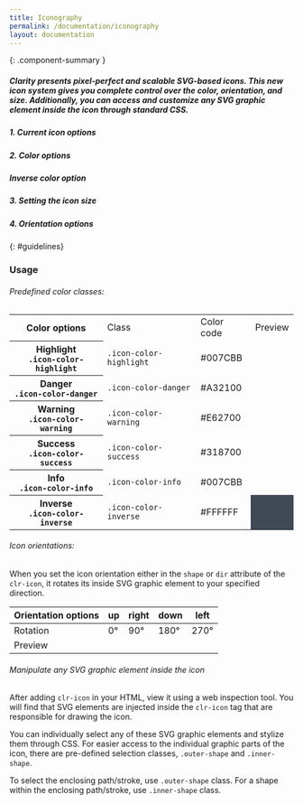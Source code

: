 ```yaml
---
title: Iconography
permalink: /documentation/iconography
layout: documentation
---
```


{: .component-summary }
##### Clarity presents pixel-perfect and scalable SVG-based icons. This new icon system gives you complete control over the color, orientation, and size. Additionally, you can access and customize any SVG graphic element inside the icon through standard CSS.

##### 1. Current icon options
<clr-icon-selection-demo></clr-icon-selection-demo>

##### 2. Color options
<clr-icon-colors-demo></clr-icon-colors-demo>

##### Inverse color option
<clr-icon-inverse-colors-demo></clr-icon-inverse-colors-demo>

##### 3. Setting the icon size
<clr-icon-size-demo></clr-icon-size-demo>

##### 4. Orientation options
<clr-icon-orientation-demo></clr-icon-orientation-demo>

{: #guidelines}
### Usage

###### Predefined color classes:

<div class="row">
    <div class="col-xs-12">
        <table class="table table-vertical">
            <tbody>
                <tr>
                    <th>Color options</th>
                    <td class="hidden-xs-down">Class</td>
                    <td>Color code</td>
                    <td>Preview</td>
                </tr>
                <tr>
                    <th>
                        Highlight
                        <div class="hidden-sm-up"><code class="clr-code">.icon-color-highlight</code></div>
                    </th>
                    <td class="hidden-xs-down"><code class="clr-code">.icon-color-highlight</code></td>
                    <td>#007CBB</td>
                    <td><clr-icon shape="info" size="24" class="icon-color-highlight"></clr-icon></td>
                </tr>
                <tr>
                    <th>
                        Danger
                        <div class="hidden-sm-up"><code class="clr-code">.icon-color-danger</code></div>
                    </th>
                    <td class="hidden-xs-down"><code class="clr-code">.icon-color-danger</code></td>
                    <td>#A32100</td>
                    <td><clr-icon shape="info" size="24" class="icon-color-danger"></clr-icon></td>
                </tr>
                <tr>
                    <th>
                        Warning
                        <div class="hidden-sm-up"><code class="clr-code">.icon-color-warning</code></div>
                    </th>
                    <td class="hidden-xs-down"><code class="clr-code">.icon-color-warning</code></td>
                    <td>#E62700</td>
                    <td><clr-icon shape="info" size="24" class="icon-color-warning"></clr-icon></td>
                </tr>
                <tr>
                    <th>
                        Success
                        <div class="hidden-sm-up"><code class="clr-code">.icon-color-success</code></div>
                    </th>
                    <td class="hidden-xs-down"><code class="clr-code">.icon-color-success</code></td>
                    <td>#318700</td>
                    <td><clr-icon shape="info" size="24" class="icon-color-success"></clr-icon></td>
                </tr>
                <tr>
                    <th>
                        Info
                        <div class="hidden-sm-up"><code class="clr-code">.icon-color-info</code></div>
                    </th>
                    <td class="hidden-xs-down"><code class="clr-code">.icon-color-info</code></td>
                    <td>#007CBB</td>
                    <td><clr-icon shape="info" size="24" class="icon-color-info"></clr-icon></td>
                </tr>
                <tr>
                    <th>
                        Inverse
                        <div class="hidden-sm-up"><code class="clr-code">.icon-color-inverse</code></div>
                    </th>
                    <td class="hidden-xs-down"><code class="clr-code">.icon-color-inverse</code></td>
                    <td>#FFFFFF</td>
                    <td style="background-color:#414957"><clr-icon shape="info" size="24" class="icon-color-inverse"></clr-icon></td>
                </tr>
            </tbody>
        </table>
    </div>
</div>

###### Icon orientations:

When you set the icon orientation either in the <code class="clr-code">shape</code> or <code class="clr-code">dir</code> attribute of the <code class="clr-code">clr-icon</code>, it rotates its inside SVG graphic element to your specified direction.

<div class="row">
    <div class="col-xs-12">
        <table class="table">
            <thead>
                <tr>
                    <th class="left">Orientation options</th>
                    <th class="left">up</th>
                    <th class="left">right</th>
                    <th class="left">down</th>
                    <th class="left">left</th>
                </tr>
            </thead>
            <tbody>
                <tr>
                    <td class="left">Rotation</td>
                    <td class="left">0°</td>
                    <td class="left">90°</td>
                    <td class="left">180°</td>
                    <td class="left">270°</td>
                </tr>
                <tr>
                    <td class="left">Preview</td>
                    <td class="left"><clr-icon shape="caret up" size="24"></clr-icon></td>
                    <td class="left"><clr-icon shape="caret right" size="24"></clr-icon></td>
                    <td class="left"><clr-icon shape="caret down" size="24"></clr-icon></td>
                    <td class="left"><clr-icon shape="caret left" size="24"></clr-icon></td>
                </tr>
            </tbody>
        </table>
    </div>
</div>


###### Manipulate any SVG graphic element inside the icon


After adding <code class="clr-code">clr-icon</code> in your HTML, view it using a web inspection tool. You will find that SVG elements are injected inside the <code class="clr-code">clr-icon</code> tag that are responsible for drawing the icon.

You can individually select any of these SVG graphic elements and stylize them through CSS. For easier access to the individual graphic parts of the icon, there are pre-defined selection classes, <code class="clr-code">.outer-shape</code> and <code class="clr-code">.inner-shape</code>.

To select the enclosing path/stroke, use <code class="clr-code">.outer-shape</code> class. For a shape within the enclosing path/stroke, use <code class="clr-code">.inner-shape</code> class.
